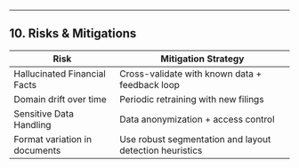---

## 10. Risks & Mitigations

| Risk                           | Mitigation Strategy                                     |
|--------------------------------|---------------------------------------------------------|
| Hallucinated Financial Facts   | Cross-validate with known data + feedback loop          |
| Domain drift over time         | Periodic retraining with new filings                    |
| Sensitive Data Handling        | Data anonymization + access control                     |
| Format variation in documents  | Use robust segmentation and layout detection heuristics |